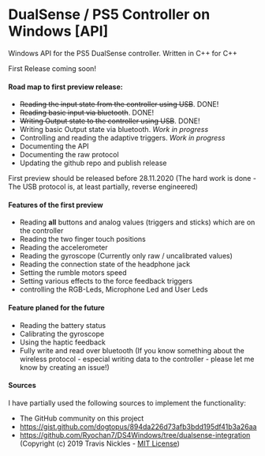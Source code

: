 # DualSense / PS5 Controller on Windows [API]
Windows API for the PS5 DualSense controller.  Written in C++ for C++

First Release coming soon!

#### Road map to first preview release:

- ~~Reading the input state from the controller using USB~~. DONE!
- ~~Reading basic input via bluetooth~~. DONE!
- ~~Writing Output state to the controller using USB~~. DONE!
- Writing basic Output state via bluetooth. *Work in progress*
- Controlling and reading the adaptive triggers. *Work in progress*
- Documenting the API
- Documenting the raw protocol 
- Updating the github repo and publish release

First preview should be released before 28.11.2020 (The hard work is done - The USB protocol is, at least partially, reverse engineered)

#### Features of the first preview

- Reading **all** buttons and analog values (triggers and sticks) which are on the controller
- Reading the two finger touch positions
- Reading the accelerometer
- Reading the  gyroscope (Currently only raw / uncalibrated values) 
- Reading the connection state of the headphone jack
- Setting the rumble motors speed
- Setting various effects to the force feedback triggers
- controlling the RGB-Leds, Microphone Led and User Leds 

#### Feature planed for the future

- Reading the battery status
- Calibrating the gyroscope 
- Using the haptic feedback
- Fully write and read over bluetooth (If you know something about the wireless protocol - especial writing data to the controller - please let me know by creating an issue!) 

#### Sources

I have partially used the following sources to implement the functionality:

- The GitHub community on this project
- https://gist.github.com/dogtopus/894da226d73afb3bdd195df41b3a26aa
- https://github.com/Ryochan7/DS4Windows/tree/dualsense-integration (Copyright (c) 2019 Travis Nickles - [MIT License](https://github.com/Ryochan7/DS4Windows/blob/jay/LICENSE.txt))

